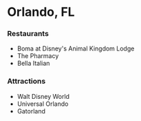 # Orlando, FL

### Restaurants

- Boma at Disney's Animal Kingdom Lodge
- The Pharmacy
- Bella Italian

### Attractions

- Walt Disney World
- Universal Orlando
- Gatorland
